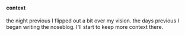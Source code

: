 
#### context

the night previous I flipped out a bit over my vision. the days previous I began writing the noseblog. I'll start to keep more context there.
